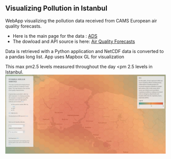 ## Visualizing Pollution in Istanbul
WebApp visualizing the pollution data received from CAMS European air quality forecasts.

* Here is the main page for the data : <a href = 'https://ads.atmosphere.copernicus.eu/cdsapp#!/home'>ADS</a>  
* The dowload and API source is here: <a href = 'https://ads.atmosphere.copernicus.eu/cdsapp#!/dataset/cams-europe-air-quality-forecasts?tab=form'>Air Quality Forecasts</a>  

Data is retrieved with a Python application and NetCDF data is converted to a pandas long list. 
App uses Mapbox GL for visualization

This max pm2.5 levels measured throughout the day <pm 2.5 levels in Istanbul. <br>
<img src='https://raw.githubusercontent.com/PrattSAVI/PollutionIstanbul/master/img/Cover.JPG'>
